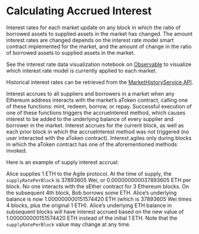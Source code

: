 # Calculating Accrued Interest

Interest rates for each market update on any block in which the ratio of borrowed assets to supplied assets in the market has changed. The amount interest rates are changed depends on the interest rate model smart contract implemented for the market, and the amount of change in the ratio of borrowed assets to supplied assets in the market.

See the interest rate data visualization notebook on [Observable](https://observablehq.com/@jflatow/agile-interest-rates) to visualize which interest rate model is currently applied to each market.

Historical interest rates can be retrieved from the [MarketHistoryService API](../../api/markethistoryservice/).

Interest accrues to all suppliers and borrowers in a market when any Ethereum address interacts with the market’s aToken contract, calling one of these functions: mint, redeem, borrow, or repay. Successful execution of one of these functions triggers the accrueInterest method, which causes interest to be added to the underlying balance of every supplier and borrower in the market. Interest accrues for the current block, as well as each prior block in which the accrueInterest method was not triggered \(no user interacted with the aToken contract\). Interest agiles only during blocks in which the aToken contract has one of the aforementioned methods invoked.

Here is an example of supply interest accrual:

Alice supplies 1 ETH to the Agile protocol. At the time of supply, the `supplyRatePerBlock` is 37893605 Wei, or 0.000000000037893605 ETH per block. No one interacts with the sEther contract for 3 Ethereum blocks. On the subsequent 4th block, Bob borrows some ETH. Alice’s underlying balance is now 1.000000000151574420 ETH \(which is 37893605 Wei times 4 blocks, plus the original 1 ETH\). Alice’s underlying ETH balance in subsequent blocks will have interest accrued based on the new value of 1.000000000151574420 ETH instead of the initial 1 ETH. Note that the `supplyRatePerBlock` value may change at any time.

